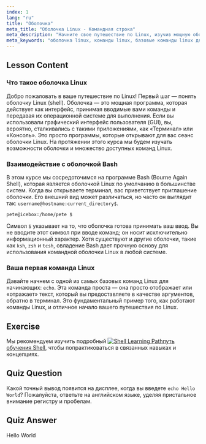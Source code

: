```yaml
---
index: 1
lang: "ru"
title: "Оболочка"
meta_title: "Оболочка Linux - Командная строка"
meta_description: "Начните свое путешествие по Linux, изучив мощную оболочку Linux. Этот урок знакомит с командной строкой, оболочкой Bash и некоторыми базовыми командами Linux для начинающих, такими как 'echo'."
meta_keywords: "оболочка linux, команды linux, базовые команды linux для начинающих, путешествие по linux, оболочка bash, командная строка, командная оболочка linux, команда echo"
---
```


## Lesson Content

### Что такое оболочка Linux

Добро пожаловать в ваше путешествие по Linux! Первый шаг — понять оболочку Linux (shell). Оболочка — это мощная программа, которая действует как интерфейс, принимая вводимые вами команды и передавая их операционной системе для выполнения. Если вы использовали графический интерфейс пользователя (GUI), вы, вероятно, сталкивались с такими приложениями, как «Терминал» или «Консоль». Это просто программы, которые открывают для вас сеанс оболочки Linux. На протяжении этого курса мы будем изучать возможности оболочки и множество доступных команд Linux.

### Взаимодействие с оболочкой Bash

В этом курсе мы сосредоточимся на программе Bash (Bourne Again Shell), которая является оболочкой Linux по умолчанию в большинстве систем. Когда вы открываете терминал, вас приветствует приглашение оболочки. Его внешний вид может различаться, но часто он выглядит так: `username@hostname:current_directory$`.

```plaintext
pete@icebox:/home/pete $
```

Символ `$` указывает на то, что оболочка готова принимать ваш ввод. Вы не вводите этот символ при вводе команд; он носит исключительно информационный характер. Хотя существуют и другие оболочки, такие как `ksh`, `zsh` и `tcsh`, овладение Bash дает прочную основу для использования командной оболочки Linux в любой системе.

### Ваша первая команда Linux

Давайте начнем с одной из самых базовых команд Linux для начинающих: `echo`. Эта команда проста — она просто отображает или «отражает» текст, который вы предоставляете в качестве аргументов, обратно в терминал. Это фундаментальный пример того, как работают команды Linux, и отличное начало вашего путешествия по Linux.

## Exercise

Мы рекомендуем изучить подробный [![Shell Learning Path](https://labex.io/_ipx/f_webp&q_100&s_20x20/https://file.labex.io/path/FaVTnI4iqZP0.png)путь обучения Shell](https://labex.io/ru/learn/shell), чтобы попрактиковаться в связанных навыках и концепциях.

## Quiz Question

Какой точный вывод появится на дисплее, когда вы введете `echo Hello World`? Пожалуйста, ответьте на английском языке, уделяя пристальное внимание регистру и пробелам.

## Quiz Answer

Hello World
